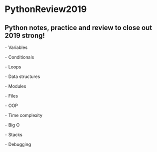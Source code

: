 # PythonReview2019
## Python notes, practice and review to close out 2019 strong!
⁃ Variables

⁃ Conditionals

⁃ Loops

⁃ Data structures

⁃ Modules

⁃ Files

⁃ OOP

⁃ Time complexity

⁃ Big O

⁃ Stacks

⁃ Debugging
